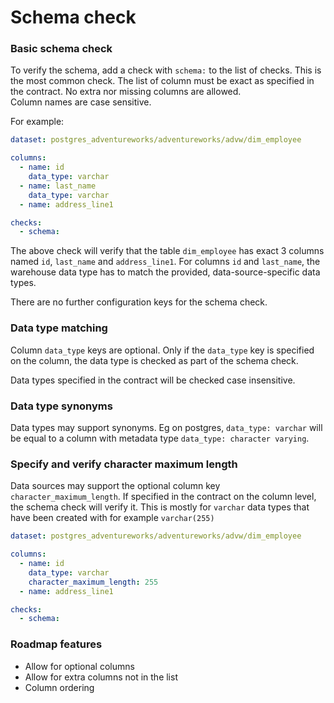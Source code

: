 # Schema check

### Basic schema check

To verify the schema, add a check with `schema:` to the list of checks.
This is the most common check. The list of column must be exact as 
specified in the contract.  No extra nor missing columns are allowed.  
Column names are case sensitive.

For example:

```yaml
dataset: postgres_adventureworks/adventureworks/advw/dim_employee

columns:
  - name: id
    data_type: varchar
  - name: last_name
    data_type: varchar
  - name: address_line1

checks:
  - schema:
```

The above check will verify that the table `dim_employee` has exact 
3 columns named `id`, `last_name` and `address_line1`.  For columns `id`
and `last_name`, the warehouse data type has to match the provided, 
data-source-specific data types.

There are no further configuration keys for the schema check.

### Data type matching 

Column `data_type` keys are optional.  Only if the `data_type` key is specified on 
the column, the data type is checked as part of the schema check.

Data types specified in the contract will be checked case insensitive.

### Data type synonyms
Data types may support synonyms.  Eg on postgres, `data_type: varchar` will be equal 
to a column with metadata type `data_type: character varying`. 

### Specify and verify character maximum length

Data sources may support the optional column key `character_maximum_length`.
If specified in the contract on the column level, the schema check will 
verify it.  This is mostly for `varchar` data types that have been created with 
for example `varchar(255)`

```yaml
dataset: postgres_adventureworks/adventureworks/advw/dim_employee

columns:
  - name: id
    data_type: varchar
    character_maximum_length: 255
  - name: address_line1

checks:
  - schema:
```


### Roadmap features

* Allow for optional columns
* Allow for extra columns not in the list
* Column ordering
